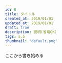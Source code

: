 ```yaml
---
id: 0
title: タイトル
created_at: 2019/01/01
updated_at: 2019/01/01
draft: true
description: 説明(省略OK)
tags: a,b
thumbnail: "default.png"
---
```


ここから書き始める
